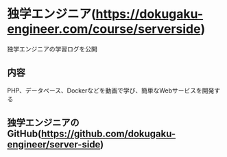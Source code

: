 # 独学エンジニア(https://dokugaku-engineer.com/course/serverside)
独学エンジニアの学習ログを公開
## 内容
PHP、データベース、Dockerなどを動画で学び、簡単なWebサービスを開発する

## 独学エンジニアのGitHub(https://github.com/dokugaku-engineer/server-side)
